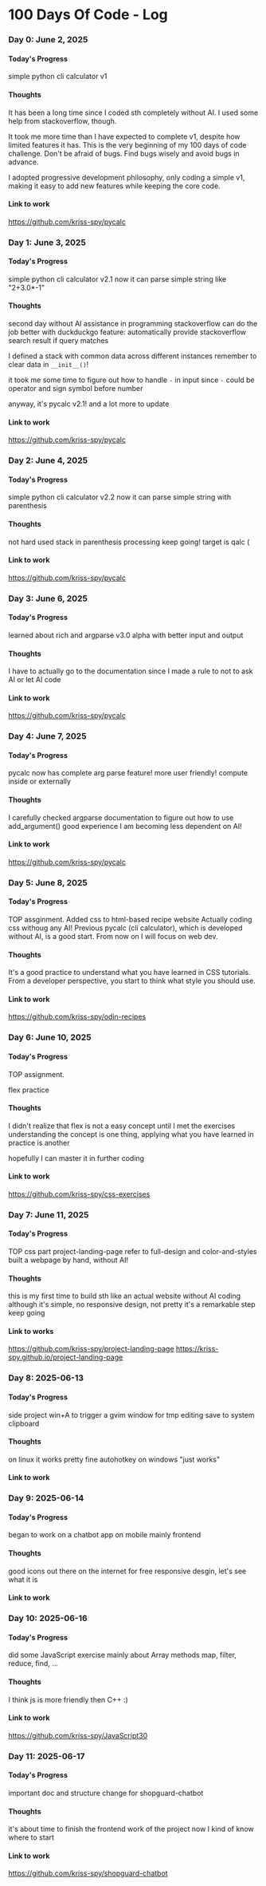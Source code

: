 # 100 Days Of Code - Log

### Day 0: June 2, 2025
<!-- ##### (delete me or comment me out)

**Today's Progress**: Fixed CSS, worked on canvas functionality for the app.

**Thoughts:** I really struggled with CSS, but, overall, I feel like I am slowly getting better at it. Canvas is still new for me, but I managed to figure out some basic functionality.

**Link to work:** [Calculator App](http://www.example.com) -->

#### Today's Progress

simple python cli calculator v1

#### Thoughts

It has been a long time since I coded sth completely without AI. I used some help from stackoverflow, though.

It took me more time than I have expected to complete v1, despite how limited features it has.
This is the very beginning of my 100 days of code challenge.
Don't be afraid of bugs. Find bugs wisely and avoid bugs in advance.

I adopted progressive development philosophy, only coding a simple v1, making it easy to add new features while keeping the core code.

#### Link to work

<https://github.com/kriss-spy/pycalc>

### Day 1: June 3, 2025

#### Today's Progress

simple python cli calculator v2.1
now it can parse simple string like "2+3.0*-1"

#### Thoughts

second day without AI assistance in programming
stackoverflow can do the job
better with duckduckgo feature: automatically provide stackoverflow search result if query matches

I defined a stack with common data across different instances
remember to clear data in `__init__()`!

it took me some time to figure out how to handle `-` in input
since `-` could be operator and sign symbol before number

anyway, it's pycalc v2.1!
and a lot more to update

#### Link to work

<https://github.com/kriss-spy/pycalc>

### Day 2: June 4, 2025

#### Today's Progress

simple python cli calculator v2.2
now it can parse simple string with parenthesis

#### Thoughts

not hard
used stack in parenthesis processing
keep going!
target is qalc (

#### Link to work

<https://github.com/kriss-spy/pycalc>

### Day 3: June 6, 2025

#### Today's Progress

learned about rich and argparse
v3.0 alpha with better input and output

#### Thoughts

I have to actually go to the documentation
since I made a rule to not to ask AI or let AI code

#### Link to work

<https://github.com/kriss-spy/pycalc>

### Day 4: June 7, 2025

#### Today's Progress

pycalc now has complete arg parse feature! more user friendly!
compute inside or externally

#### Thoughts

I carefully checked argparse documentation to figure out how to use add_argument()
good experience
I am becoming less dependent on AI!

#### Link to work

<https://github.com/kriss-spy/pycalc>

### Day 5: June 8, 2025

#### Today's Progress

TOP assginment.
Added css to html-based recipe website
Actually coding css withoug any AI!
Previous pycalc (cli calculator), which is developed without AI, is a good start.
From now on I will focus on web dev.

#### Thoughts

It's a good practice to understand what you have learned in CSS tutorials.
From a developer perspective, you start to think what style you should use.

#### Link to work

<https://github.com/kriss-spy/odin-recipes>

### Day 6: June 10, 2025

#### Today's Progress

TOP assignment.

flex practice

#### Thoughts

I didn't realize that flex is not a easy concept until I met the exercises
understanding the concept is one thing, applying what you have learned in practice is another

hopefully I can master it in further coding

#### Link to work

<https://github.com/kriss-spy/css-exercises>

### Day 7: June 11, 2025

#### Today's Progress

TOP css part project-landing-page
refer to full-design and color-and-styles
built a webpage by hand, without AI!

#### Thoughts

this is my first time to build sth like an actual website without AI coding
although it's simple, no responsive design, not pretty
it's a remarkable step
keep going

#### Link to works

<https://github.com/kriss-spy/project-landing-page>
<https://kriss-spy.github.io/project-landing-page>

### Day 8: 2025-06-13

#### Today's Progress

side project
win+A to trigger a gvim window for tmp editing
save to system clipboard

#### Thoughts

on linux it works pretty fine
autohotkey on windows "just works"

#### Link to work

### Day 9: 2025-06-14

#### Today's Progress

began to work on a chatbot app on mobile
mainly frontend

#### Thoughts

good icons out there on the internet for free
responsive desgin, let's see what it is

#### Link to work

### Day 10: 2025-06-16

#### Today's Progress

did some JavaScript exercise
mainly about Array methods
map, filter, reduce, find, ...

#### Thoughts

I think js is more friendly then C++ :)

#### Link to work

<https://github.com/kriss-spy/JavaScript30>

### Day 11: 2025-06-17

#### Today's Progress

important doc and structure change for shopguard-chatbot

#### Thoughts

it's about time to finish the frontend work of the project
now I kind of know where to start

#### Link to work

<https://github.com/kriss-spy/shopguard-chatbot>
